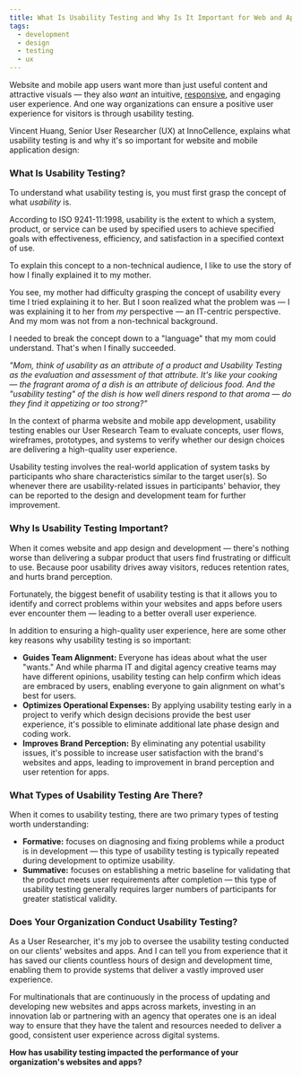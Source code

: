 ```yaml
---
title: What Is Usability Testing and Why Is It Important for Web and App Design?
tags:
  - development
  - design
  - testing
  - ux
---
```


Website and mobile app users want more than just useful content and attractive visuals — they also *want* an intuitive, [responsive](http://blog.innocellence.com/2016/08/18/responsiveness-ux-principles-that-improve-pharma-apps-and-websites/), and engaging user experience. And one way organizations can ensure a positive user experience for visitors is through usability testing. 

Vincent Huang, Senior User Researcher (UX) at InnoCellence, explains what usability testing is and why it's so important for website and mobile application design: 

### What Is Usability Testing? 
To understand what usability testing is, you must  first grasp the concept of what *usability* is. 

According to ISO 9241-11:1998, usability is the extent to which a system, product, or service can be used by specified users to achieve specified goals with effectiveness, efficiency, and satisfaction in a specified context of use. 

To explain this concept to a non-technical audience, I like to use the story of how I finally explained it to my mother. 

You see, my mother had difficulty grasping the concept of usability every time I tried explaining it to her. But I soon realized what the problem was — I was explaining it to her from *my* perspective — an IT-centric perspective. And my mom was not from a non-technical background.  

I needed to break the concept down to a "language" that my mom could understand. That's when I finally succeeded. 

*"Mom, think of usability as an attribute of a product and Usability Testing as the evaluation and assessment of that attribute. It's like your cooking — the fragrant aroma of a dish is an attribute of delicious food. And the "usability testing" of the dish is how well diners respond to that aroma — do they find it appetizing or too strong?"* 

In the context of pharma website and mobile app development, usability testing enables our User Research Team to evaluate concepts, user flows, wireframes, prototypes, and systems to verify whether our design choices are delivering a high-quality user experience. 

Usability testing involves the real-world application of system tasks by participants who share characteristics similar to the target user(s). So whenever there are usability-related issues in participants' behavior, they can be reported to the design and development team for further improvement. 
 

### Why Is Usability Testing Important? 
When it comes website and app design and development — there's nothing worse than delivering a subpar product that users find frustrating or difficult to use. Because poor usability drives away visitors, reduces retention rates, and hurts brand perception.  

Fortunately, the biggest benefit of usability testing is that it allows you to identify and correct problems within your websites and apps before users ever encounter them — leading to a better overall user experience. 

In addition to ensuring a high-quality user experience, here are some other key reasons why usability testing is so important: 

- **Guides Team Alignment:** Everyone has ideas about what the user "wants." And while pharma IT and digital agency creative teams may have different opinions, usability testing can help confirm which ideas are embraced by users, enabling everyone to gain alignment on what's best for users. 
- **Optimizes Operational Expenses:** By applying usability testing early in a project to verify which design decisions provide the best user experience, it's possible to eliminate additional late phase design and coding work. 
- **Improves Brand Perception:** By eliminating any potential usability issues, it's possible to increase user satisfaction with the brand's websites and apps, leading to improvement in brand perception and user retention for apps. 




### What Types of Usability Testing Are There? 
When it comes to usability testing, there are two primary types of testing worth understanding: 

- **Formative:** focuses on diagnosing and fixing problems while a product is in development — this type of usability testing is typically repeated during development to optimize usability.
- **Summative:** focuses on establishing a metric baseline for validating that the product meets  user requirements after completion — this type of usability testing generally requires larger numbers of participants for greater statistical validity.


### Does Your Organization Conduct Usability Testing? 
As a User Researcher, it's my job to oversee the usability testing conducted on our clients' websites and apps. And I can tell you from experience that it has saved our clients countless hours of design and development time, enabling them to provide systems that deliver a vastly improved user experience. 

For multinationals that are continuously in the process of updating and developing new websites and apps across markets, investing in an innovation lab or partnering with an agency that operates one is an ideal way to ensure that they have the talent and resources needed to deliver a good, consistent user experience across digital systems. 

**How has usability testing impacted the performance of your organization's websites and apps?**